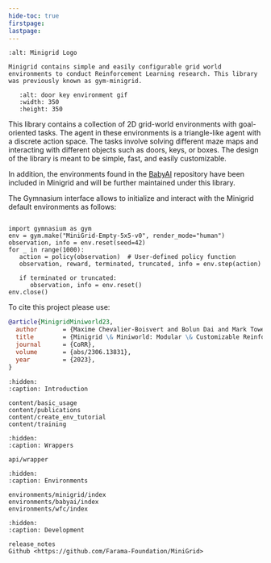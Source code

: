 ```yaml
---
hide-toc: true
firstpage:
lastpage:
---
```


```{project-logo} _static/img/minigrid-text.png
:alt: Minigrid Logo
```

```{project-heading}
Minigrid contains simple and easily configurable grid world environments to conduct Reinforcement Learning research. This library was previously known as gym-minigrid.
```

```{figure} ../figures/door-key-curriculum.gif
   :alt: door key environment gif
   :width: 350
   :height: 350
```

This library contains a collection of 2D grid-world environments with goal-oriented tasks. The agent in these environments is a triangle-like agent with a discrete action space. The tasks involve solving different maze maps and interacting with different objects such as doors, keys, or boxes.  The design of the library is meant to be simple, fast, and easily customizable.

In addition, the environments found in the [BabyAI](https://github.com/mila-iqia/babyai) repository have been included in Minigrid and will be further maintained under this library.

The Gymnasium interface allows to initialize and interact with the Minigrid default environments as follows:

```{code-block} python

import gymnasium as gym
env = gym.make("MiniGrid-Empty-5x5-v0", render_mode="human")
observation, info = env.reset(seed=42)
for _ in range(1000):
   action = policy(observation)  # User-defined policy function
   observation, reward, terminated, truncated, info = env.step(action)

   if terminated or truncated:
      observation, info = env.reset()
env.close()
```

To cite this project please use:

```bibtex
@article{MinigridMiniworld23,
  author       = {Maxime Chevalier-Boisvert and Bolun Dai and Mark Towers and Rodrigo de Lazcano and Lucas Willems and Salem Lahlou and Suman Pal and Pablo Samuel Castro and Jordan Terry},
  title        = {Minigrid \& Miniworld: Modular \& Customizable Reinforcement Learning Environments for Goal-Oriented Tasks},
  journal      = {CoRR},
  volume       = {abs/2306.13831},
  year         = {2023},
}
```

```{toctree}
:hidden:
:caption: Introduction

content/basic_usage
content/publications
content/create_env_tutorial
content/training
```

```{toctree}
:hidden:
:caption: Wrappers

api/wrapper
```


```{toctree}
:hidden:
:caption: Environments

environments/minigrid/index
environments/babyai/index
environments/wfc/index
```

```{toctree}
:hidden:
:caption: Development

release_notes
Github <https://github.com/Farama-Foundation/MiniGrid>
```

